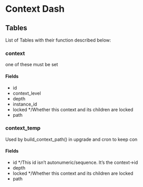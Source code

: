 # Context Dash

## Tables

List of Tables with their function described below:

### context

one of these must be set

#### Fields

- id
- context_level
- depth
- instance_id
- locked */Whether this context and its children are locked
- path



### context_temp

Used by build_context_path() in upgrade and cron to keep con

#### Fields

- id */This id isn’t autonumeric/sequence. It’s the context->id
- depth
- locked */Whether this context and its children are locked
- path
